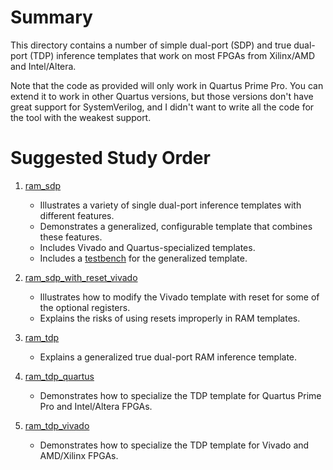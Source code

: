 # Summary

This directory contains a number of simple dual-port (SDP) and true dual-port (TDP) inference templates
that work on most FPGAs from Xilinx/AMD and Intel/Altera.

Note that the code as provided will only work in Quartus Prime Pro. You can extend it to
work in other Quartus versions, but those versions don't have great support for SystemVerilog,
and I didn't want to write all the code for the tool with the weakest support.

# Suggested Study Order

1. [ram_sdp](ram_sdp.sv)    
    - Illustrates a variety of single dual-port inference templates with different features.
    - Demonstrates a generalized, configurable template that combines these features.
    - Includes Vivado and Quartus-specialized templates.
    - Includes a [testbench](ram_sdp_tb.sv) for the generalized template.

1. [ram_sdp_with_reset_vivado](ram_sdp_with_reset_vivado.sv)    
    - Illustrates how to modify the Vivado template with reset for some of the optional registers.
    - Explains the risks of using resets improperly in RAM templates.

1. [ram_tdp](ram_tdp.sv)    
    - Explains a generalized true dual-port RAM inference template.

1. [ram_tdp_quartus](ram_tdp_quartus.sv)    
    - Demonstrates how to specialize the TDP template for Quartus Prime Pro and Intel/Altera FPGAs.

1. [ram_tdp_vivado](ram_tdp_vivado.sv)    
    - Demonstrates how to specialize the TDP template for Vivado and AMD/Xilinx FPGAs.